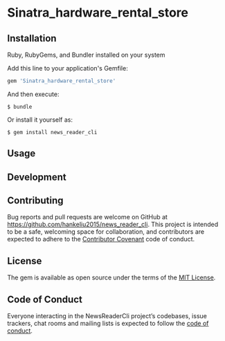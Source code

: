 # Sinatra_hardware_rental_store


## Installation

Ruby, RubyGems, and Bundler installed on your system

Add this line to your application's Gemfile:

```ruby
gem 'Sinatra_hardware_rental_store'
```

And then execute:

    $ bundle

Or install it yourself as:

    $ gem install news_reader_cli

## Usage

## Development

## Contributing

Bug reports and pull requests are welcome on GitHub at https://github.com/hankeliu2015/news_reader_cli. This project is intended to be a safe, welcoming space for collaboration, and contributors are expected to adhere to the [Contributor Covenant](http://contributor-covenant.org) code of conduct.

## License

The gem is available as open source under the terms of the [MIT License](https://opensource.org/licenses/MIT).

## Code of Conduct

Everyone interacting in the NewsReaderCli project’s codebases, issue trackers, chat rooms and mailing lists is expected to follow the [code of conduct](https://github.com/hankeliu2015/news_reader_cli/blob/master/CODE_OF_CONDUCT.md).
